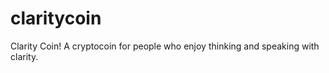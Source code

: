 claritycoin
===========

Clarity Coin! A cryptocoin for people who enjoy thinking and speaking with clarity.
